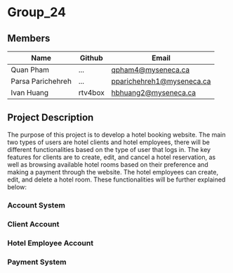 # Group_24

## Members
| Name              | Github    | Email                       |
| ----------------- | --------- | --------------------------- |
| Quan Pham         | ...       | qpham4@myseneca.ca          |
| Parsa Parichehreh | ...       | pparichehreh1@myseneca.ca   |
| Ivan Huang        | rtv4box   | hbhuang2@myseneca.ca        |

## Project Description
The purpose of this project is to develop a hotel booking website. The main two types of users are hotel clients and hotel employees, there will be different functionalities based on the type of user that logs in. The key features for clients are to create, edit, and cancel a hotel reservation, as well as browsing available hotel rooms based on their preference and making a payment through the website. The hotel employees can create, edit, and delete a hotel room. These functionalities will be further explained below:

### Account System

### Client Account

### Hotel Employee Account

### Payment System
